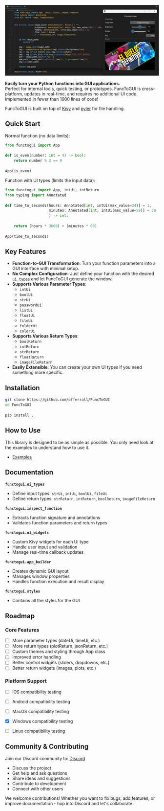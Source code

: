 </div>
<img src="./example.png">
</div>

**Easily turn your Python functions into GUI applications.**  
Perfect for internal tools, quick testing, or prototypes. FuncToGUI is cross-platform, updates in real-time, and requires no additional UI code. Implemented in fewer than 1000 lines of code!

FuncToGUI is built on top of [Kivy](https://kivy.org/) and [pyler](https://github.com/kivy/plyer) for file handling.

## Quick Start
Normal function (no data limits):
```python
from functogui import App

def is_even(number: int = 4) -> bool:
    return number % 2 == 0

App(is_even)
```

Function with UI types (limits the input data):
```python
from functogui import App, intUi, intReturn
from typing import Annotated

def time_to_seconds(hours: Annotated[int, intUi(max_value=24)] = 1,
                    minutes: Annotated[int, intUi(max_value=59)] = 30
                    ) -> int:
    
    return (hours * 3600) + (minutes * 60)

App(time_to_seconds)
```

## Key Features
- **Function-to-GUI Transformation**: Turn your function parameters into a GUI interface with minimal setup.
- **No Complex Configuration**: Just define your function with the desired [`ui_types`](./functogui/ui_types.py) and let FuncToGUI generate the window.
- **Supports Various Parameter Types**:
  - `intUi` 
  - `boolUi`
  - `strUi`
  - `passwordUi`
  - `listUi`
  - `floatUi`
  - `fileUi`
  - `folderUi`
  - `colorUi`
- **Supports Various Return Types**:
    - `boolReturn`
    - `intReturn`
    - `strReturn`
    - `floatReturn`
    - `imageFileReturn`
- **Easily Extensible**: You can create your own UI types if you need something more specific.

##  Installation
```bash
git clone https://github.com/offerrall/FuncToGUI
cd FuncToGUI

pip install .
```

## How to Use
This library is designed to be as simple as possible. You only need look at the examples to understand how to use it.
- [Examples](./examples)


## Documentation

**`functogui.ui_types`**
- Define input types: `strUi`, `intUi`, `boolUi`, `fileUi`
- Define return types: `strReturn`, `intReturn`, `boolReturn`, `imageFileReturn`

**`functogui.inspect_function`**
- Extracts function signature and annotations
- Validates function parameters and return types

**`functogui.ui_widgets`**
- Custom Kivy widgets for each UI type
- Handle user input and validation
- Manage real-time callback updates

**`functogui.app_builder`**
- Creates dynamic GUI layout
- Manages window properties
- Handles function execution and result display

**`functogui.styles`**
- Contains all the styles for the GUI

## Roadmap 

### Core Features
- [ ] More parameter types (dateUi, timeUi, etc.)
- [ ] More return types (plotReturn, jsonReturn, etc.)
- [ ] Custom themes and styling through App class
- [ ] Improved error handling
- [ ] Better control widgets (sliders, dropdowns, etc.)
- [ ] Better return widgets (images, plots, etc.)

### Platform Support
- [ ] iOS compatibility testing
- [ ] Android compatibility testing
- [ ] MacOS compatibility testing
- [X] Windows compatibility testing
- [ ] Linux compatibility testing


## Community & Contributing
Join our Discord community to: [Discord](https://discord.gg/4yUxMCK3)

- Discuss the project
- Get help and ask questions
- Share ideas and suggestions
- Contribute to development
- Connect with other users

We welcome contributions! Whether you want to fix bugs, add features, or improve documentation - hop into Discord and let's collaborate.